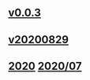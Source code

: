 ## [v0.0.3](https://github.com/littleflute/vlog1/edit/master/README.md)
## [v20200829](https://littleflute.github.io/v20200829/)
## [2020]([2020]) [2020/07](07)
